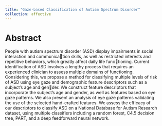```yaml
---
title: "Gaze-based Classification of Autism Spectrum Disorder"
collection: affective
---
```


# Abstract
People with autism spectrum disorder (ASD) display impairments in social interaction and communication skills, as well as restricted interests and repetitive behaviors, which greatly affect daily life functioning. Current identification of ASD involves a lengthy process that requires an experienced clinician to
assess multiple domains of functioning. Considering this, we propose a method for classifying multiple
levels of risk of ASD using eye gaze and demographic feature descriptors such as a subject’s age and gender. We construct feature descriptors that incorporate the subject’s age and gender, as well as features
based on eye gaze patterns. We also present an analysis of eye gaze patterns validating the use of the
selected hand-crafted features. We assess the efficacy of our descriptors to classify ASD on a National
Database for Autism Research dataset, using multiple classifiers including a random forest, C4.5 decision
tree, PART, and a deep feedforward neural network.